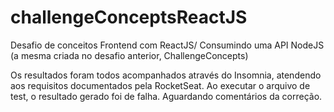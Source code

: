 # challengeConceptsReactJS
Desafio de conceitos Frontend com ReactJS/ Consumindo uma API NodeJS (a mesma criada no desafio anterior, ChallengeConcepts)

Os resultados foram todos acompanhados através do Insomnia, atendendo aos requisitos documentados pela RocketSeat. 
Ao executar o arquivo de test, o resultado gerado foi de falha. Aguardando comentários da correção.
